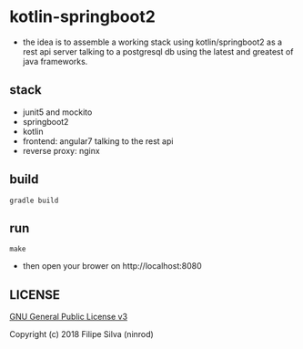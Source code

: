 # kotlin-springboot2

* the idea is to assemble a working stack using kotlin/springboot2 as a rest api server talking to a postgresql db using the latest and greatest of java frameworks. 

## stack

* junit5 and mockito 
* springboot2
* kotlin
* frontend: angular7 talking to the rest api
* reverse proxy: nginx

## build

    gradle build

## run

    make
    
* then open your brower on http://localhost:8080

## LICENSE

[GNU General Public License v3](https://www.gnu.org/licenses/gpl-3.0.en.html)

Copyright (c) 2018 Filipe Silva (ninrod)
